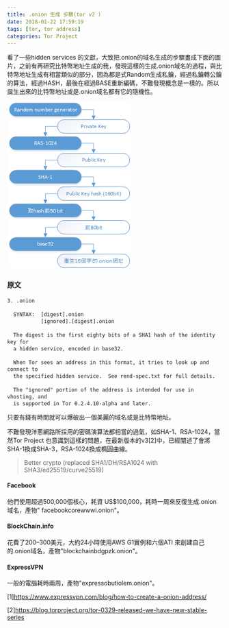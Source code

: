 ```yaml
---
title: .onion 生成 步驟(tor v2 )
date: 2018-01-22 17:59:19
tags: [tor, tor address]
categories: Tor Project
---
```


看了一些hidden services 的文獻，大致把.onion的域名生成的步驟畫成下面的圖片，之前有再研究比特幣地址生成的我，發現這樣的生成.onion域名的過程，與比特幣地址生成有相當類似的部分，因為都是式Random生成私鑰，經過私鑰轉公鑰的算法，經過HASH，最後在經過BASE重新編碼，不難發現概念是一樣的。所以誕生出來的比特幣地址或是.onion域名都有它的隨機性。

![.onion 域名 生成流程](/image/tor14.png)

<!-- more --> 

### 原文

```
3. .onion

  SYNTAX:  [digest].onion
           [ignored].[digest].onion

  The digest is the first eighty bits of a SHA1 hash of the identity key for
  a hidden service, encoded in base32.

  When Tor sees an address in this format, it tries to look up and connect to
  the specified hidden service.  See rend-spec.txt for full details.

  The "ignored" portion of the address is intended for use in vhosting, and
  is supported in Tor 0.2.4.10-alpha and later.
```

只要有錢有時間就可以爆破出一個美麗的域名或是比特幣地址。

不難發現洋蔥網路所採用的密碼演算法都相當的過氣，如SHA-1、RSA-1024，當然Tor Project 也意識到這樣的問題，在最新版本的v3[2]中，已經闡述了會將SHA-1換成SHA-3，RSA-1024換成橢圓曲線。

> Better crypto (replaced SHA1/DH/RSA1024 with SHA3/ed25519/curve25519)

#### Facebook
他們使用超過500,000個核心，耗資 US$100,000，耗時一周來反復生成.onion域名，產物" facebookcorewwwi.onion"。

#### BlockChain.info
花費了200–300美元，大約24小時使用AWS G1實例和六個ATI 來創建自己的.onion域名，產物"blockchainbdgpzk.onion"。

#### ExpressVPN
一般的電腦耗時兩周，產物"expressobutiolem.onion"。

[1]https://www.expressvpn.com/blog/how-to-create-a-onion-address/

[2]https://blog.torproject.org/tor-0329-released-we-have-new-stable-series